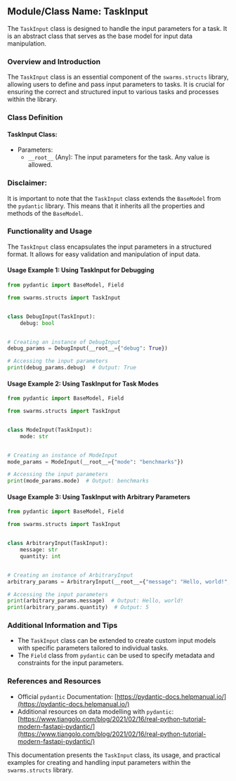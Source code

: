 ## Module/Class Name: TaskInput

The `TaskInput` class is designed to handle the input parameters for a task. It is an abstract class that serves as the base model for input data manipulation.

### Overview and Introduction
The `TaskInput` class is an essential component of the `swarms.structs` library, allowing users to define and pass input parameters to tasks. It is crucial for ensuring the correct and structured input to various tasks and processes within the library.

### Class Definition

#### TaskInput Class:
- Parameters:
    - `__root__` (Any): The input parameters for the task. Any value is allowed.

### Disclaimer:
It is important to note that the `TaskInput` class extends the `BaseModel` from the `pydantic` library. This means that it inherits all the properties and methods of the `BaseModel`.

### Functionality and Usage
The `TaskInput` class encapsulates the input parameters in a structured format. It allows for easy validation and manipulation of input data.

#### Usage Example 1: Using TaskInput for Debugging
```python
from pydantic import BaseModel, Field

from swarms.structs import TaskInput


class DebugInput(TaskInput):
    debug: bool


# Creating an instance of DebugInput
debug_params = DebugInput(__root__={"debug": True})

# Accessing the input parameters
print(debug_params.debug)  # Output: True
```

#### Usage Example 2: Using TaskInput for Task Modes
```python
from pydantic import BaseModel, Field

from swarms.structs import TaskInput


class ModeInput(TaskInput):
    mode: str


# Creating an instance of ModeInput
mode_params = ModeInput(__root__={"mode": "benchmarks"})

# Accessing the input parameters
print(mode_params.mode)  # Output: benchmarks
```

#### Usage Example 3: Using TaskInput with Arbitrary Parameters
```python
from pydantic import BaseModel, Field

from swarms.structs import TaskInput


class ArbitraryInput(TaskInput):
    message: str
    quantity: int


# Creating an instance of ArbitraryInput
arbitrary_params = ArbitraryInput(__root__={"message": "Hello, world!", "quantity": 5})

# Accessing the input parameters
print(arbitrary_params.message)  # Output: Hello, world!
print(arbitrary_params.quantity)  # Output: 5
```

### Additional Information and Tips
- The `TaskInput` class can be extended to create custom input models with specific parameters tailored to individual tasks.
- The `Field` class from `pydantic` can be used to specify metadata and constraints for the input parameters.

### References and Resources
- Official `pydantic` Documentation: [https://pydantic-docs.helpmanual.io/](https://pydantic-docs.helpmanual.io/)
- Additional resources on data modelling with `pydantic`: [https://www.tiangolo.com/blog/2021/02/16/real-python-tutorial-modern-fastapi-pydantic/](https://www.tiangolo.com/blog/2021/02/16/real-python-tutorial-modern-fastapi-pydantic/)

This documentation presents the `TaskInput` class, its usage, and practical examples for creating and handling input parameters within the `swarms.structs` library.
